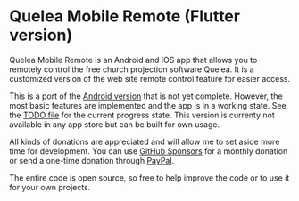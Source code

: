 <!-- [![Build Status](https://travis-ci.com/quelea-projection/quelea-flutter-remote.svg?branch=master)](https://travis-ci.com/quelea-projection/quelea-flutter-remote) -->

# Quelea Mobile Remote (Flutter version)
<!-- <a href="https://play.google.com/store/apps/details?id=org.quelea.mobileremote"><img src="https://play.google.com/intl/en_us/badges/images/generic/en_badge_web_generic.png" height="75"></a> -->

<!-- ↓ TEMPORARY TEXT ↓ -->

Quelea Mobile Remote is an Android and iOS app that allows you to remotely control the free church projection software Quelea. It is a customized version of the web site remote control feature for easier access.

This is a port of the [Android version](https://github.com/quelea-projection/quelea-android-remote) that is not yet complete. However, the most basic features are implemented and the app is in a working state. See the [TODO file](TODO.md) for the current progress state. This version is currenty not available in any app store but can be built for own usage.

All kinds of donations are appreciated and will allow me to set aside more time for development. You can use [GitHub Sponsors](https://github.com/sponsors/ArvidNy) for a monthly donation or send a one-time donation through [PayPal](https://www.paypal.me/ArvidNy).

The entire code is open source, so free to help improve the code or to use it for your own projects.

<!-- ↑ TEMPORARY TEXT ↑ -->

<!-- <img src="readme_resources/main.png" width="280"/>&nbsp;&nbsp;&nbsp;  <img src="readme_resources/schedule.png" width="280"/>&nbsp;&nbsp;&nbsp; <img src="readme_resources/dark.png" width="280" />

Quelea Mobile Remote is an Android and iOS app that allows you to remotely control the free church projection software Quelea. It is a customized version of the web site remote control feature for easier access.

### Download:
Download the app through the [Google Play Store](https://play.google.com/store/apps/details?id=org.quelea.mobileremote) for Android or the [Apple Store]() for iOS. You can clone or download the project here at Github. Feel free to help improve the code or to use it for your own projects.

### Features:
* See which item currently is live
* The lyrics of the current song with clickable slides
* Dedicated buttons for logo, black and clear to hide the text
* Dedicated buttons for next and previous slide/item
* View Quelea schedule and which item is live and which is in preview through sidebar menu
* Store sever URL
* Add a bible passage or a song to the schedule
* Start/stop recordings
* Navigation via volume buttons or directional pad (optional)
* Auto-connect feature (optional)
* [Change global themes](https://quelea.org/wiki/index.php/Themes#Set_a_global_theme)

### Prerequisites:
* [Quelea 2015.3 or later](https://sourceforge.net/projects/quelea/files/)
* [Active Mobile Remote server](http://quelea.org/wiki/index.php/Mobile_Remote#Activating_Mobile_Remote)
* Access to the same network as the server

### Known issues:
 None

### Troubleshooting
1. Make sure wifi is enable on your device and that you are connected to the same network as the computer with Quelea.
2. Check the URL in your web browser to make sure that the URL works as it is supposed to. If it does, then it's actually a issue with the app, otherwise it's a network-related issue.
3. Try changing port in Quelea. In case you have any other software using the same port, this will resolve the conflict.
4. Disable firewall and anti-virus temporarily to make sure that's not where the problem lies. If it is, you will have to add an exception in it for Quelea.
5. You might have to check your router settings to make sure port forwarding is enabled. This is different for every brand so please consult your product manual for this.

### Permissions:
* *Full network access* - Only used to connect to the Quelea server. The app can be used with no Internet connection as long as it has access to the same network as the server.
* *Prevent phone from sleeping* - Means that the screen is kept active as long as the app is running. It is possible to manually turn off the screen at any time.
* *View Wi-Fi connections* - Used in auto-connect feature to find server IP.

### Reporting bugs/Suggesting features
If you find any bugs or have any problems getting started, just add an issue to the project. In the same way you can also let me know if you have any suggestions or other feedback. -->
